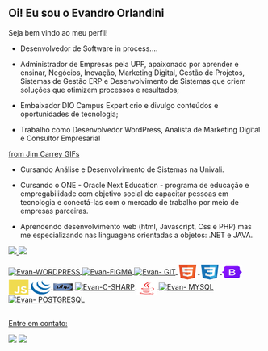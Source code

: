 ## Oi! Eu sou o Evandro Orlandini
 Seja bem vindo ao meu perfil!



- Desenvolvedor de Software in process....



- Administrador de Empresas pela UPF, apaixonado por aprender e ensinar, Negócios, Inovação, Marketing Digital, Gestão de Projetos, Sistemas de Gestão ERP e Desenvolvimento de Sistemas que criem soluções que otimizem processos e resultados; 
- Embaixador DIO Campus Expert crio e divulgo conteúdos e oportunidades de tecnologia;  
-  Trabalho como Desenvolvedor WordPress, Analista de Marketing Digital e Consultor Empresarial

<div>
   <a href="https://gfycat.com/discover/jim-carrey-gifs">from Jim Carrey GIFs</a></p>
</div>

- Cursando Análise e Desenvolvimento de Sistemas na Univali.
- Cursando o ONE - Oracle Next Education - programa de educação e empregabilidade com objetivo social de capacitar pessoas em tecnologia e conectá-las com o mercado de trabalho por meio de empresas parceiras.

- Aprendendo desenvolvimento web (html, Javascript, Css e PHP) mas me especializando nas linguagens orientadas a objetos: .NET e JAVA.







<div>
  <a href="https://github.com/evandroorlandini">
  <img height="180em" src="https://github-readme-stats.vercel.app/api?username=EvandroOrlandini&show_icons=true&theme=dark&include_all_commits=true&count_private=true"/>
  <img height="180em" src="https://github-readme-stats.vercel.app/api/top-langs/?username=EvandroOrlandini&layout=compact&langs_count=7&theme=dark"/>
</div>

<div style="display: inline_block"><br>
  
  <img align="center" alt="Evan-WORDPRESS" height="30" width="40" src= "https://cdn.jsdelivr.net/gh/devicons/devicon/icons/wordpress/wordpress-plain.svg" />
  <img align="center" alt="Evan-FIGMA" height="30" width="40" src="https://cdn.jsdelivr.net/gh/devicons/devicon/icons/figma/figma-original.svg" />
  <img align="center" alt="Evan-  GIT" height="30" width="40" src="https://cdn.jsdelivr.net/gh/devicons/devicon/icons/git/git-plain.svg" />
  <img align="center" alt="Evan-HTML" height="30" width="40" src="https://raw.githubusercontent.com/devicons/devicon/master/icons/html5/html5-original.svg">
  <img align="center" alt="Evan-CSS" height="30" width="40" src="https://raw.githubusercontent.com/devicons/devicon/master/icons/css3/css3-original.svg">
  <img align="center" alt="Evan-BOOTSTRAP" height="30" width="40" src="https://raw.githubusercontent.com/devicons/devicon/master/icons/bootstrap/bootstrap-original.svg">
  <img align="center" alt="Evan-Js" height="30" width="40" src="https://raw.githubusercontent.com/devicons/devicon/master/icons/javascript/javascript-plain.svg">
  <img align="center" alt="Evan-JQUERY" height="30" width="40" src="https://raw.githubusercontent.com/devicons/devicon/master/icons/jquery/jquery-original.svg"> 
  <img align="center" alt="Evan-PHP" height="30" width="40" src="https://raw.githubusercontent.com/devicons/devicon/master/icons/php/php-original.svg">
  <img align="center" alt="Evan-C-SHARP" height="30" width="40" src= "https://cdn.jsdelivr.net/gh/devicons/devicon/icons/csharp/csharp-original.svg">
   <img align="center" alt="Evan-JAVA" height="30" width="40" src="https://raw.githubusercontent.com/devicons/devicon/master/icons/java/java-plain.svg">

  <img align="center" alt="Evan-  MYSQL" height="30" width="40" src="https://cdn.jsdelivr.net/gh/devicons/devicon/icons/mysql/mysql-original.svg" />
  <img align="center" alt="Evan-  POSTGRESQL" height="30" width="40" src="https://cdn.jsdelivr.net/gh/devicons/devicon/icons/postgresql/postgresql-plain.svg" />
 

  
</div>
  

 
   ##
   Entre em contato:
  <div> 
   <a href = "mailto:evandroorlandini9@gmail.com"><img src="https://img.shields.io/badge/-Gmail-%23333?style=for-the-badge&logo=gmail&logoColor=white" target="_blank"></a>
  <a href="https://www.linkedin.com/in/evandro-orlandini-8845301b2" target="_blank"><img src="https://img.shields.io/badge/-LinkedIn-%230077B5?style=for-the-badge&logo=linkedin&logoColor=white" target="_blank"></a> 
   
</div>
